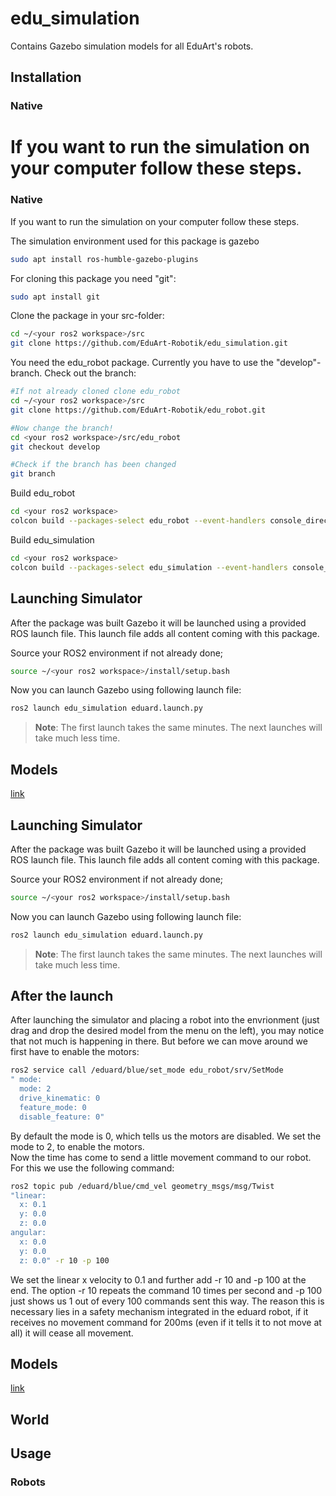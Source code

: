 # edu_simulation
Contains Gazebo simulation models for all EduArt's robots.

## Installation

### Native
If you want to run the simulation on your computer follow these steps.
=======

### Native
If you want to run the simulation on your computer follow these steps.

The simulation environment used for this package is gazebo

```bash
sudo apt install ros-humble-gazebo-plugins
```

For cloning this package you need "git":
```bash
sudo apt install git
```

Clone the package in your src-folder:
```bash
cd ~/<your ros2 workspace>/src
git clone https://github.com/EduArt-Robotik/edu_simulation.git
```

You need the edu_robot package. Currently you have to use the "develop"-branch. Check out the branch:
```bash
#If not already cloned clone edu_robot
cd ~/<your ros2 workspace>/src
git clone https://github.com/EduArt-Robotik/edu_robot.git

#Now change the branch!
cd <your ros2 workspace>/src/edu_robot
git checkout develop

#Check if the branch has been changed
git branch
```

Build edu_robot
```bash
cd <your ros2 workspace>
colcon build --packages-select edu_robot --event-handlers console_direct+ --symlink-install
```

Build edu_simulation
```bash
cd <your ros2 workspace>
colcon build --packages-select edu_simulation --event-handlers console_direct+ --symlink-install
```

## Launching Simulator

After the package was built Gazebo it will be launched using a provided ROS launch file. This launch file adds all content coming with this package.

Source your ROS2 environment if not already done;

```bash
source ~/<your ros2 workspace>/install/setup.bash
```

Now you can launch Gazebo using following launch file:

```bash
ros2 launch edu_simulation eduard.launch.py
```

>**Note**: The first launch takes the same minutes. The next launches will take much less time.

## Models

[link](documentation/models.md)

## Launching Simulator

After the package was built Gazebo it will be launched using a provided ROS launch file. This launch file adds all content coming with this package.

Source your ROS2 environment if not already done;

```bash
source ~/<your ros2 workspace>/install/setup.bash
```

Now you can launch Gazebo using following launch file:

```bash
ros2 launch edu_simulation eduard.launch.py
```

>**Note**: The first launch takes the same minutes. The next launches will take much less time.

## After the launch
After launching the simulator and placing a robot into the envrionment (just drag and drop the desired model from the menu on the left), you may notice that not much is happening in there. But before we can move around we first have to enable the motors:
```bash
ros2 service call /eduard/blue/set_mode edu_robot/srv/SetMode
" mode:
  mode: 2
  drive_kinematic: 0
  feature_mode: 0
  disable_feature: 0" 
```
By default the mode is 0, which tells us the motors are disabled. We set the mode to 2, to enable the motors.  
Now the time has come to send a little movement command to our robot. For this we use the following command:
```bash
ros2 topic pub /eduard/blue/cmd_vel geometry_msgs/msg/Twist
"linear:
  x: 0.1
  y: 0.0
  z: 0.0
angular:
  x: 0.0
  y: 0.0
  z: 0.0" -r 10 -p 100
```
We set the linear x velocity to 0.1 and further add -r 10 and -p 100 at the end. The option -r 10 repeats the command 10 times per second and -p 100 just shows us 1 out of every 100 commands sent this way. The reason this is necessary lies in a safety mechanism integrated in the eduard robot, if it receives no movement command for 200ms (even if it tells it to not move at all) it will cease all movement.

## Models

[link](documentation/models.md)

## World

## Usage

### Robots
